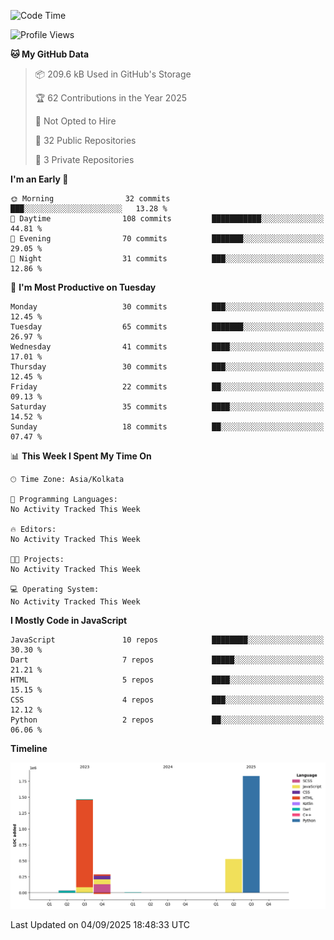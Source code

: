 <!--START_SECTION:waka-->
![Code Time](http://img.shields.io/badge/Code%20Time-359%20hrs%204%20mins-blue)

![Profile Views](http://img.shields.io/badge/Profile%20Views-1-blue)

**🐱 My GitHub Data** 

> 📦 209.6 kB Used in GitHub's Storage 
 > 
> 🏆 62 Contributions in the Year 2025
 > 
> 🚫 Not Opted to Hire
 > 
> 📜 32 Public Repositories 
 > 
> 🔑 3 Private Repositories 
 > 
**I'm an Early 🐤** 

```text
🌞 Morning                32 commits          ███░░░░░░░░░░░░░░░░░░░░░░   13.28 % 
🌆 Daytime                108 commits         ███████████░░░░░░░░░░░░░░   44.81 % 
🌃 Evening                70 commits          ███████░░░░░░░░░░░░░░░░░░   29.05 % 
🌙 Night                  31 commits          ███░░░░░░░░░░░░░░░░░░░░░░   12.86 % 
```
📅 **I'm Most Productive on Tuesday** 

```text
Monday                   30 commits          ███░░░░░░░░░░░░░░░░░░░░░░   12.45 % 
Tuesday                  65 commits          ███████░░░░░░░░░░░░░░░░░░   26.97 % 
Wednesday                41 commits          ████░░░░░░░░░░░░░░░░░░░░░   17.01 % 
Thursday                 30 commits          ███░░░░░░░░░░░░░░░░░░░░░░   12.45 % 
Friday                   22 commits          ██░░░░░░░░░░░░░░░░░░░░░░░   09.13 % 
Saturday                 35 commits          ████░░░░░░░░░░░░░░░░░░░░░   14.52 % 
Sunday                   18 commits          ██░░░░░░░░░░░░░░░░░░░░░░░   07.47 % 
```


📊 **This Week I Spent My Time On** 

```text
🕑︎ Time Zone: Asia/Kolkata

💬 Programming Languages: 
No Activity Tracked This Week

🔥 Editors: 
No Activity Tracked This Week

🐱‍💻 Projects: 
No Activity Tracked This Week

💻 Operating System: 
No Activity Tracked This Week
```

**I Mostly Code in JavaScript** 

```text
JavaScript               10 repos            ████████░░░░░░░░░░░░░░░░░   30.30 % 
Dart                     7 repos             █████░░░░░░░░░░░░░░░░░░░░   21.21 % 
HTML                     5 repos             ████░░░░░░░░░░░░░░░░░░░░░   15.15 % 
CSS                      4 repos             ███░░░░░░░░░░░░░░░░░░░░░░   12.12 % 
Python                   2 repos             ██░░░░░░░░░░░░░░░░░░░░░░░   06.06 % 
```



**Timeline**

![Lines of Code chart](https://raw.githubusercontent.com/sairam030/sairam030/main/assets/bar_graph.png)


 Last Updated on 04/09/2025 18:48:33 UTC
<!--END_SECTION:waka-->
